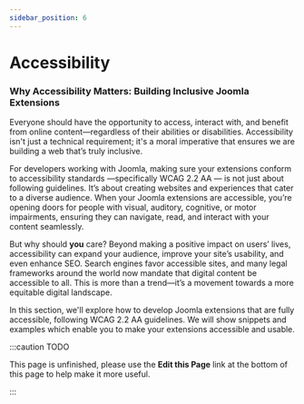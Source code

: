 ```yaml
---
sidebar_position: 6
---
```


Accessibility
=======================
### Why Accessibility Matters: Building Inclusive Joomla Extensions

Everyone should have the opportunity to access, interact with, and benefit from online content—regardless of their abilities or disabilities. Accessibility isn't just a technical requirement; it's a moral imperative that ensures we are building a web that’s truly inclusive. 

For developers working with Joomla, making sure your extensions conform to accessibility standards —specifically WCAG 2.2 AA — is not just about following guidelines. It’s about creating websites and experiences that cater to a diverse audience. When your Joomla extensions are accessible, you’re opening doors for people with visual, auditory, cognitive, or motor impairments, ensuring they can navigate, read, and interact with your content seamlessly.

But why should **you** care? Beyond making a positive impact on users’ lives, accessibility can expand your audience, improve your site’s usability, and even enhance SEO. Search engines favor accessible sites, and many legal frameworks around the world now mandate that digital content be accessible to all. This is more than a trend—it’s a movement towards a more equitable digital landscape.

In this section, we'll explore how to develop Joomla extensions that are fully accessible, following WCAG 2.2 AA guidelines. We will show snippets and examples which enable you to make your extensions accessible and usable. 


:::caution TODO

This page is unfinished, please use the **Edit this Page** link at the bottom of this page to help make it more useful.

:::
